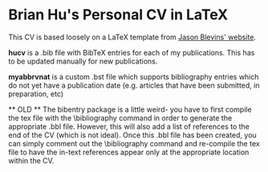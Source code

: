 # Brian Hu's Personal CV in LaTeX

This CV is based loosely on a LaTeX template from [Jason Blevins' website](http://jblevins.org/projects/cv-template/).

**hucv** is a .bib file with BibTeX entries for each of my publications. This has to be updated manually for new publications.

**myabbrvnat** is a custom .bst file which supports bibliography entries which do not yet have a publication date (e.g. articles that have been submitted, in preparation, etc)

** OLD **
The bibentry package is a little weird- you have to first compile the tex file with the \bibliography command in order to generate the appropriate .bbl file. However, this will also add a list of references to the end of the CV (which is not ideal). Once this .bbl file has been created, you can simply comment out the \bibliography command and re-compile the tex file to have the in-text references appear only at the appropriate location within the CV.
